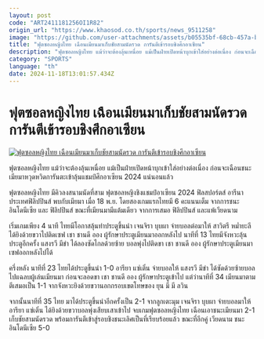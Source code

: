 ```yaml
---
layout: post
code: "ART2411181256OI1R82"
origin_url: "https://www.khaosod.co.th/sports/news_9511258"
image: "https://github.com/user-attachments/assets/b05535bf-68cb-457a-b6b8-40d6d11c816f"
title: "ฟุตซอลหญิงไทย เฉือนเมียนมาเก็บชัยสามนัดรวด การันตีเข้ารอบชิงศึกอาเซียน"
description: "ฟุตซอลหญิงไทย แม้ว่าจะต้องลุ้นเหนื่อย แม้เป็นฝ่ายเปิดหน้าบุกเข้าใส่อย่างต่อเนื่อง ก่อนจะเฉือนชนะเมียมาหวุดหวิดการันตะเข้าลุ้นแชมป์ศึกอาเซียน 2024 แน่นอนแล้ว"
category: "SPORTS"
language: "th"
date: 2024-11-18T13:01:57.434Z
---
```


# ฟุตซอลหญิงไทย เฉือนเมียนมาเก็บชัยสามนัดรวด การันตีเข้ารอบชิงศึกอาเซียน

[![ฟุตซอลหญิงไทย เฉือนเมียนมาเก็บชัยสามนัดรวด การันตีเข้ารอบชิงศึกอาเซียน](https://www.khaosod.co.th/wpapp/uploads/2024/11/Futsal-1.jpg "ฟุตซอลหญิงไทย เฉือนเมียนมาเก็บชัยสามนัดรวด การันตีเข้ารอบชิงศึกอาเซียน")](https://www.khaosod.co.th/wpapp/uploads/2024/11/Futsal-1.jpg)

ฟุตซอลหญิงไทย แม้ว่าจะต้องลุ้นเหนื่อย แม้เป็นฝ่ายเปิดหน้าบุกเข้าใส่อย่างต่อเนื่อง ก่อนจะเฉือนชนะเมียมาหวุดหวิดการันตะเข้าลุ้นแชมป์ศึกอาเซียน 2024 แน่นอนแล้ว

ฟุตซอลหญิงไทย มีคิวลงสนามนัดที่สาม ฟุตซอลหญิงชิงแชมป์อาเซียน 2024 ฟิลสปอร์ตส์ อารีนา ประเทศฟิลิปปินส์ พบกับเมียมา เมื่อ 18 พ.ย. โดยสองเกมแรกไทยมี 6 คะแนนเต็ม จากการชนะ อินโดนีเซีย และ ฟิลิปปินส์ ขณะที่เมียนมามีแต้มเดียว จากการเสมอ ฟิลิปปินส์ และแพ้เวียดนาม

เริ่มเกมเพียง 4 นาที ไทยมีโอกาสลุ้นทำประตูขึ้นนำ เจนจิรา บุบผา จ่ายบอลต่อมาให้ สาวิตรี หม่ำยะลี ได้ยิงด้วยขวาไปติดเซฟ เชา ชานดี ออง ผู้รักษาประตูเมียนมาออกหลังไป นาทีที่ 13 ไทยมีจังหวะลุ้นประตูอีกครั้ง แสงรวี มีขำ ได้ลองซัดไกลด้วยซ้าย บอลพุ่งไปติดขา เชา ชานดี ออง ผู้รักษาประตูเมียนมาเซฟออกหลังไปได้

ครึ่งหลัง นาทีที่ 23 ไทยได้ประตูขึ้นนำ 1-0 อารียา แซ่เติ๋น จ่ายบอลให้ แสงรวี มีขำ ได้ซัดด้วยซ้ายบอลไปแฉลบผู้เล่นเมียนมา ก่อนจะลอดขา เชา ชานดี ออง ผู้รักษาประตูเข้าไป แต่ว่านาทีที่ 34 เมียนมาตามตีเสมอเป็น 1-1 จากจังหวะยิงด้วยขวานอกกรอบเขตโทษของ ยุน มี มี ลวิน

จากนั้นนาทีที่ 35 ไทย มาได้ประตูขึ้นนำอีกครั้งเป็น 2-1 จากลูกเตะมุม เจนจิรา บุบผา จ่ายบอลมาให้ อารียา แซ่เติ๋น ได้ยิงด้วยขวาบอลพุ่งเสียบเสาเข้าไป จบเกมฟุตซอลหญิงไทย เฉือนเอาชนะเมียนมา 2-1 เก็บชัยสามนัดรวด พร้อมการันตีเข้าสู่รอบชิงชนะเลิศเป็นที่เรียบร้อยแล้ว ขณะที่อีกคู่ เวียดนาม ชนะ อินโดนีเซีย 5-0